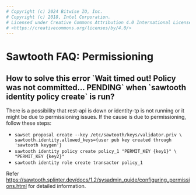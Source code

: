 ```yaml
---
# Copyright (c) 2024 Bitwise IO, Inc.
# Copyright (c) 2018, Intel Corporation.
# Licensed under Creative Commons Attribution 4.0 International License
# <https://creativecommons.org/licenses/by/4.0/>
---
```


# Sawtooth FAQ: Permissioning

<h2 id="how-solve-wait-timeout"> How to solve this error
`Wait timed out! Policy was not committed... PENDING` when
`sawtooth identity policy create` is run? </h2>

There is a possibility that rest-api is down or identity-tp is not
running or it might be due to permissioning issues. If the cause is due
to permissioning, follow these steps:

-  `sawset proposal create --key /etc/sawtooth/keys/validator.priv \
    sawtooth.identity.allowed_keys={user pub key created
    through 'sawtooth keygen'}`
-   `sawtooth identity policy create policy_1 "PERMIT_KEY {key1}" \
    "PERMIT_KEY {key2}"`
-   `sawtooth identity role create transactor policy_1`

Refer
<https://sawtooth.splinter.dev/docs/1.2/sysadmin_guide/configuring_permissions.html>
for detailed information.
